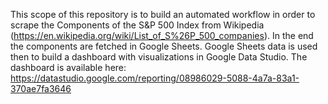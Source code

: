 This scope of this repository is to build an automated workflow in order to scrape the Components of the S&P 500 Index from Wikipedia (https://en.wikipedia.org/wiki/List_of_S%26P_500_companies). In the end the components are fetched in Google Sheets. Google Sheets data is used then to build a dashboard with visualizations in Google Data Studio. The dashboard is available here: https://datastudio.google.com/reporting/08986029-5088-4a7a-83a1-370ae7fa3646 
